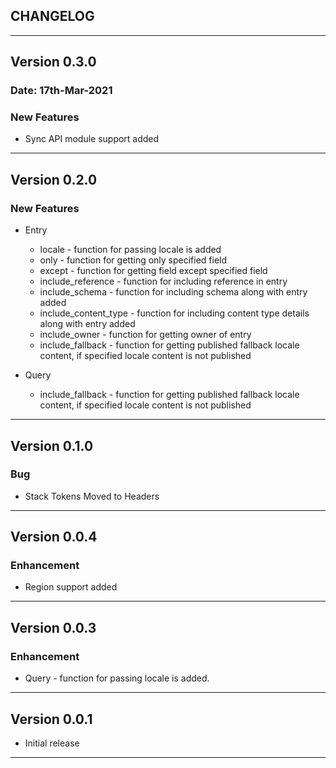 ## CHANGELOG
------------------------------------------------

## Version 0.3.0
### Date: 17th-Mar-2021
 ### New Features
 - Sync API module support added

 ------------------------------------------------
## Version 0.2.0

 ### New Features
  - Entry 
    - locale - function for passing locale is added
    - only - function for getting only specified field
    - except - function for getting field except specified field
    - include_reference - function for including reference in entry
    - include_schema - function for including schema along with entry added
    - include_content_type - function for including content type details along with entry added
    - include_owner - function for getting owner of entry
    - include_fallback - function for getting published fallback locale content, if specified locale content is not published

  - Query 
    - include_fallback - function for getting published fallback locale content, if specified locale content is not published


------------------------------------------------

## Version 0.1.0

 ### Bug
  - Stack Tokens Moved to Headers

------------------------------------------------

## Version 0.0.4

 ### Enhancement
  - Region support added

------------------------------------------------

## Version 0.0.3

 ### Enhancement
  - Query - function for passing locale is added.

------------------------------------------------

## Version 0.0.1

 - Initial release 

------------------------------------------------